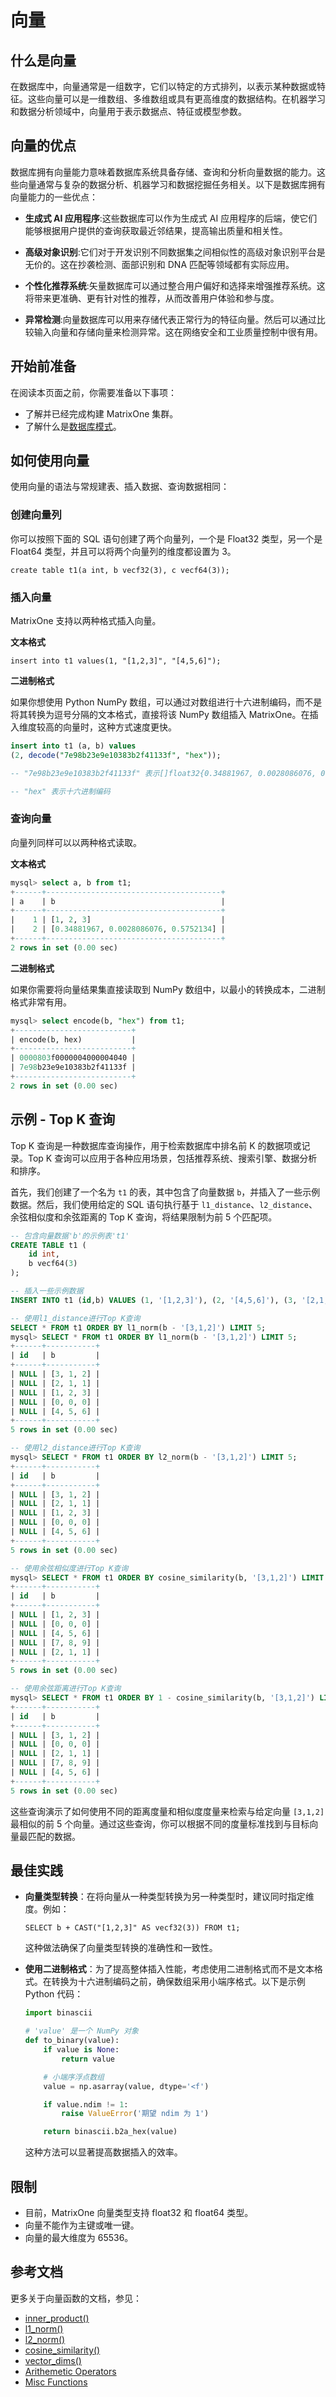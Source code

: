 # 向量

## 什么是向量

在数据库中，向量通常是一组数字，它们以特定的方式排列，以表示某种数据或特征。这些向量可以是一维数组、多维数组或具有更高维度的数据结构。在机器学习和数据分析领域中，向量用于表示数据点、特征或模型参数。

## 向量的优点

数据库拥有向量能力意味着数据库系统具备存储、查询和分析向量数据的能力。这些向量通常与复杂的数据分析、机器学习和数据挖掘任务相关。以下是数据库拥有向量能力的一些优点：

- **生成式 AI 应用程序**:这些数据库可以作为生成式 AI 应用程序的后端，使它们能够根据用户提供的查询获取最近邻结果，提高输出质量和相关性。

- **高级对象识别**:它们对于开发识别不同数据集之间相似性的高级对象识别平台是无价的。这在抄袭检测、面部识别和 DNA 匹配等领域都有实际应用。

- **个性化推荐系统**:矢量数据库可以通过整合用户偏好和选择来增强推荐系统。这将带来更准确、更有针对性的推荐，从而改善用户体验和参与度。

- **异常检测**:向量数据库可以用来存储代表正常行为的特征向量。然后可以通过比较输入向量和存储向量来检测异常。这在网络安全和工业质量控制中很有用。

## 开始前准备

在阅读本页面之前，你需要准备以下事项：

- 了解并已经完成构建 MatrixOne 集群。
- 了解什么是[数据库模式](overview.md)。

## 如何使用向量

使用向量的语法与常规建表、插入数据、查询数据相同：

### 创建向量列

你可以按照下面的 SQL 语句创建了两个向量列，一个是 Float32 类型，另一个是 Float64 类型，并且可以将两个向量列的维度都设置为 3。

```
create table t1(a int, b vecf32(3), c vecf64(3));
```

### 插入向量

MatrixOne 支持以两种格式插入向量。

**文本格式**

```
insert into t1 values(1, "[1,2,3]", "[4,5,6]");
```

**二进制格式**

如果你想使用 Python NumPy 数组，可以通过对数组进行十六进制编码，而不是将其转换为逗号分隔的文本格式，直接将该 NumPy 数组插入 MatrixOne。在插入维度较高的向量时，这种方式速度更快。

```sql
insert into t1 (a, b) values
(2, decode("7e98b23e9e10383b2f41133f", "hex"));

-- "7e98b23e9e10383b2f41133f" 表示[]float32{0.34881967, 0.0028086076, 0.5752134}的小端十六进制编码

-- "hex" 表示十六进制编码
```

### 查询向量

向量列同样可以以两种格式读取。

**文本格式**

```sql
mysql> select a, b from t1;
+------+---------------------------------------+
| a    | b                                     |
+------+---------------------------------------+
|    1 | [1, 2, 3]                             |
|    2 | [0.34881967, 0.0028086076, 0.5752134] |
+------+---------------------------------------+
2 rows in set (0.00 sec)
```

**二进制格式**

如果你需要将向量结果集直接读取到 NumPy 数组中，以最小的转换成本，二进制格式非常有用。

```sql
mysql> select encode(b, "hex") from t1;
+--------------------------+
| encode(b, hex)           |
+--------------------------+
| 0000803f0000004000004040 |
| 7e98b23e9e10383b2f41133f |
+--------------------------+
2 rows in set (0.00 sec)
```

## 示例 - Top K 查询

Top K 查询是一种数据库查询操作，用于检索数据库中排名前 K 的数据项或记录。Top K 查询可以应用于各种应用场景，包括推荐系统、搜索引擎、数据分析和排序。

首先，我们创建了一个名为 `t1` 的表，其中包含了向量数据 `b`，并插入了一些示例数据。然后，我们使用给定的 SQL 语句执行基于 `l1_distance`、`l2_distance`、余弦相似度和余弦距离的 Top K 查询，将结果限制为前 5 个匹配项。

```sql
-- 包含向量数据'b'的示例表't1'
CREATE TABLE t1 (
    id int,
    b vecf64(3)
);

-- 插入一些示例数据
INSERT INTO t1 (id,b) VALUES (1, '[1,2,3]'), (2, '[4,5,6]'), (3, '[2,1,1]'), (4, '[7,8,9]'), (5, '[0,0,0]'), (6, '[3,1,2]');

-- 使用l1_distance进行Top K查询
SELECT * FROM t1 ORDER BY l1_norm(b - '[3,1,2]') LIMIT 5;
mysql> SELECT * FROM t1 ORDER BY l1_norm(b - '[3,1,2]') LIMIT 5;
+------+-----------+
| id   | b         |
+------+-----------+
| NULL | [3, 1, 2] |
| NULL | [2, 1, 1] |
| NULL | [1, 2, 3] |
| NULL | [0, 0, 0] |
| NULL | [4, 5, 6] |
+------+-----------+
5 rows in set (0.00 sec)

-- 使用l2_distance进行Top K查询
mysql> SELECT * FROM t1 ORDER BY l2_norm(b - '[3,1,2]') LIMIT 5;
+------+-----------+
| id   | b         |
+------+-----------+
| NULL | [3, 1, 2] |
| NULL | [2, 1, 1] |
| NULL | [1, 2, 3] |
| NULL | [0, 0, 0] |
| NULL | [4, 5, 6] |
+------+-----------+
5 rows in set (0.00 sec)

-- 使用余弦相似度进行Top K查询
mysql> SELECT * FROM t1 ORDER BY cosine_similarity(b, '[3,1,2]') LIMIT 5;
+------+-----------+
| id   | b         |
+------+-----------+
| NULL | [1, 2, 3] |
| NULL | [0, 0, 0] |
| NULL | [4, 5, 6] |
| NULL | [7, 8, 9] |
| NULL | [2, 1, 1] |
+------+-----------+
5 rows in set (0.00 sec)

-- 使用余弦距离进行Top K查询
mysql> SELECT * FROM t1 ORDER BY 1 - cosine_similarity(b, '[3,1,2]') LIMIT 5;
+------+-----------+
| id   | b         |
+------+-----------+
| NULL | [3, 1, 2] |
| NULL | [0, 0, 0] |
| NULL | [2, 1, 1] |
| NULL | [7, 8, 9] |
| NULL | [4, 5, 6] |
+------+-----------+
5 rows in set (0.00 sec)
```

这些查询演示了如何使用不同的距离度量和相似度度量来检索与给定向量 `[3,1,2]` 最相似的前 5 个向量。通过这些查询，你可以根据不同的度量标准找到与目标向量最匹配的数据。

## 最佳实践

- **向量类型转换**：在将向量从一种类型转换为另一种类型时，建议同时指定维度。例如：

    ```
    SELECT b + CAST("[1,2,3]" AS vecf32(3)) FROM t1;
    ```

    这种做法确保了向量类型转换的准确性和一致性。

- **使用二进制格式**：为了提高整体插入性能，考虑使用二进制格式而不是文本格式。在转换为十六进制编码之前，确保数组采用小端序格式。以下是示例 Python 代码：

    ```python
    import binascii
 
    # 'value' 是一个 NumPy 对象
    def to_binary(value):
        if value is None:
            return value

        # 小端序浮点数组
        value = np.asarray(value, dtype='<f')
 
        if value.ndim != 1:
            raise ValueError('期望 ndim 为 1')
 
        return binascii.b2a_hex(value)
    ```

    这种方法可以显著提高数据插入的效率。

## 限制

- 目前，MatrixOne 向量类型支持 float32 和 float64 类型。
- 向量不能作为主键或唯一键。
- 向量的最大维度为 65536。

## 参考文档

更多关于向量函数的文档，参见：

- [inner_product()](../../Reference/Functions-and-Operators/1.1-Vector/inner_product.md)
- [l1_norm()](../../Reference/Functions-and-Operators/1.1-Vector/l1_norm.md)
- [l2_norm()](../../Reference/Functions-and-Operators/1.1-Vector/l2_norm.md)
- [cosine_similarity()](../../Reference/Functions-and-Operators/1.1-Vector/cosine_similarity.md)
- [vector_dims()](../../Reference/Functions-and-Operators/1.1-Vector/vector_dims.md)
- [Arithemetic Operators](../../Reference/Functions-and-Operators/1.1-Vector/arithmetic.md)
- [Misc Functions](../../Reference/Functions-and-Operators/1.1-Vector/misc.md)

